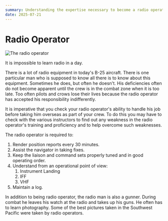 ```yaml
---
summary: Understanding the expertise necessary to become a radio operator aboard an airplane.
date: 2025-07-21
---
```


# Radio Operator

![The radio operator](../assets/images/radio_operator.png "Radio operator")

It is impossible to learn radio in a day.

There is a lot of radio equipment in today's B-25 aircraft. There is one particular man who is supposed to know all there is to know about this equipment. Sometimes he does, but often he doesn't. His deficiencies often do not become apparent until the crew is in the combat zone when it is too late. Too often pilots and crows lose their lives because the radio operator has accepted his responsibility indifferently.

It is imperative that you check your radio operator's ability to handle his job before taking him overseas as part of your crew. To do this you may have to check with the various instructors to find out any weakness in the radio operator's training and proficiency and to help overcome such weaknesses.

The radio operator is required to:

1. Render position reports every 30 minutes.
2. Assist the navigator in taking fixes.
3. Keep the liaison and command sets properly tuned and in good operating order.
4. Understand from an operational point of view:
   1. Instrument Landing
   2. IFF
   3. VHF
5. Maintain a log.

In addition to being radio operator, the radio man is also a gunner. During combat he leaves his watch at the radio and takes up his guns. He often has to learn photography. Some of the best pictures taken in the Southwest Pacific were taken by radio operators.